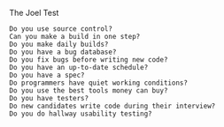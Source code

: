 

The Joel Test

    Do you use source control?
    Can you make a build in one step?
    Do you make daily builds?
    Do you have a bug database?
    Do you fix bugs before writing new code?
    Do you have an up-to-date schedule?
    Do you have a spec?
    Do programmers have quiet working conditions?
    Do you use the best tools money can buy?
    Do you have testers?
    Do new candidates write code during their interview?
    Do you do hallway usability testing?

